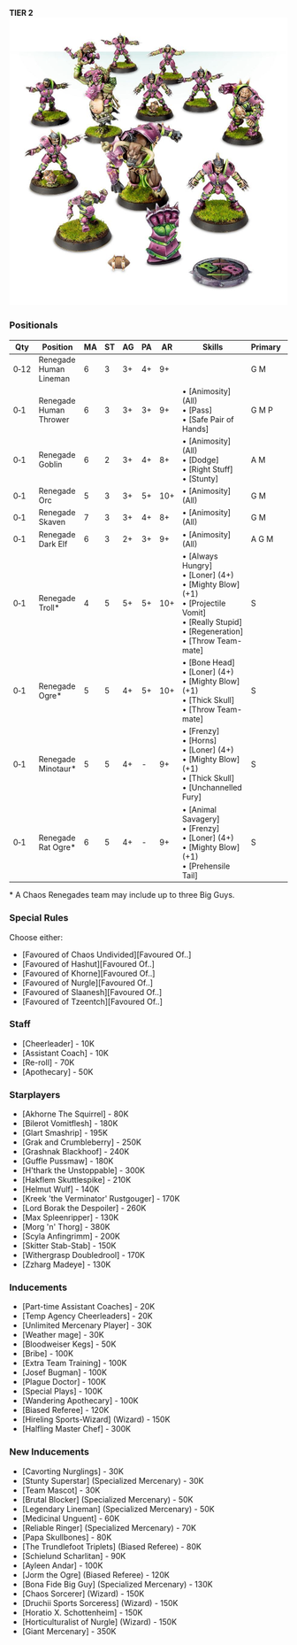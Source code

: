 ﻿**TIER 2**
![](../media/teams/BBChaosRenegades.jpg)

### Positionals

| Qty  | Position               | MA | ST | AG | PA  | AR  | Skills                                                                                                                                                       | Primary | Secondary | Cost |
| ---- | ---------------------- | - | - | -- | -- | --- | ------------------------------------------------------------------------------------------------------------------------------------------------------------ | ------- | --------- | ---- |
| 0‑12 | Renegade Human Lineman | 6 | 3 | 3+ | 4+ | 9+  |                                                                                                                                                              | G M    | A S       | 50K  |
| 0‑1  | Renegade Human Thrower | 6 | 3 | 3+ | 3+ | 9+  | • [Animosity] (All)<br /> • [Pass] <br /> • [Safe Pair of Hands]                                                                                                     | G M P   | A S       | 75K  |
| 0‑1  | Renegade Goblin        | 6 | 2 | 3+ | 4+ | 8+  | • [Animosity] (All)<br /> • [Dodge] <br /> • [Right Stuff] <br /> • [Stunty]                                                                                         | A M    | G P       | 40K  |
| 0‑1  | Renegade Orc           | 5 | 3 | 3+ | 5+ | 10+ | • [Animosity] (All)                                                                                                                                            | G M    | A S       | 50K  |
| 0‑1  | Renegade Skaven        | 7 | 3 | 3+ | 4+ | 8+  | • [Animosity] (All)                                                                                                                                            | G M    | A S       | 50K  |
| 0‑1  | Renegade Dark Elf      | 6 | 3 | 2+ | 3+ | 9+  | • [Animosity] (All)                                                                                                                                            | A G M   | P S       | 75K  |
| 0‑1  | Renegade Troll\*       | 4 | 5 | 5+ | 5+ | 10+ | • [Always Hungry]<br /> • [Loner] (4+) <br /> • [Mighty Blow] (+1) <br /> • [Projectile Vomit] <br /> • [Really Stupid] <br /> • [Regeneration] <br /> • [Throw Team-mate] | S       | A G M     | 115K |
| 0‑1  | Renegade Ogre\*        | 5 | 5 | 4+ | 5+ | 10+ | • [Bone Head]<br /> • [Loner] (4+) <br /> • [Mighty Blow] (+1) <br /> • [Thick Skull] <br /> • [Throw Team-mate]                                                         | S       | A G M     | 140K |
| 0‑1  | Renegade Minotaur\*    | 5 | 5 | 4+ | -  | 9+  | • [Frenzy]<br /> • [Horns] <br /> • [Loner] (4+) <br /> • [Mighty Blow] (+1) <br /> • [Thick Skull] <br /> • [Unchannelled Fury]                                         | S       | A G M     | 150K |
| 0‑1  | Renegade Rat Ogre\*    | 6 | 5 | 4+ | -  | 9+  | • [Animal Savagery]<br /> • [Frenzy] <br /> • [Loner] (4+) <br /> • [Mighty Blow] (+1) <br /> • [Prehensile Tail]                                                        | S       | A G M     | 150K |

\* A Chaos Renegades team may include up to three Big Guys.

### Special Rules

Choose either:

* [Favoured of Chaos Undivided][Favoured Of..]
* [Favoured of Hashut][Favoured Of..]
* [Favoured of Khorne][Favoured Of..]
* [Favoured of Nurgle][Favoured Of..]
* [Favoured of Slaanesh][Favoured Of..]
* [Favoured of Tzeentch][Favoured Of..]

### Staff

* [Cheerleader] - 10K
* [Assistant Coach] - 10K
* [Re-roll] - 70K
* [Apothecary]  - 50K

### Starplayers

* [Akhorne The Squirrel] - 80K
* [Bilerot Vomitflesh] - 180K
* [Glart Smashrip] - 195K
* [Grak and Crumbleberry] - 250K
* [Grashnak Blackhoof] - 240K
* [Guffle Pussmaw] - 180K
* [H'thark the Unstoppable] - 300K
* [Hakflem Skuttlespike] - 210K
* [Helmut Wulf] - 140K
* [Kreek 'the Verminator' Rustgouger] - 170K
* [Lord Borak the Despoiler] - 260K
* [Max Spleenripper] - 130K
* [Morg 'n' Thorg] - 380K
* [Scyla Anfingrimm] - 200K
* [Skitter Stab-Stab] - 150K
* [Withergrasp Doubledrool] - 170K
* [Zzharg Madeye] - 130K

### Inducements

* [Part-time Assistant Coaches] - 20K
* [Temp Agency Cheerleaders] - 20K
* [Unlimited Mercenary Player] - 30K
* [Weather mage] - 30K
* [Bloodweiser Kegs] - 50K
* [Bribe] - 100K
* [Extra Team Training] - 100K
* [Josef Bugman] - 100K
* [Plague Doctor] - 100K
* [Special Plays] - 100K
* [Wandering Apothecary] - 100K
* [Biased Referee] - 120K
* [Hireling Sports-Wizard] (Wizard) - 150K
* [Halfling Master Chef] - 300K

### New Inducements

* [Cavorting Nurglings] - 30K
* [Stunty Superstar] (Specialized Mercenary) - 30K
* [Team Mascot] - 30K
* [Brutal Blocker] (Specialized Mercenary) - 50K
* [Legendary Lineman] (Specialized Mercenary) - 50K
* [Medicinal Unguent] - 60K
* [Reliable Ringer] (Specialized Mercenary) - 70K
* [Papa Skullbones] - 80K
* [The Trundlefoot Triplets] (Biased Referee) - 80K
* [Schielund Scharlitan] - 90K
* [Ayleen Andar] - 100K
* [Jorm the Ogre] (Biased Referee) - 120K
* [Bona Fide Big Guy] (Specialized Mercenary) - 130K
* [Chaos Sorcerer] (Wizard) - 150K
* [Druchii Sports Sorceress] (Wizard) - 150K
* [Horatio X. Schottenheim] - 150K
* [Horticulturalist of Nurgle] (Wizard) - 150K
* [Giant Mercenary] - 350K
